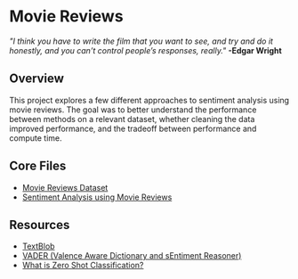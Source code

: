 # **Movie Reviews**

*"I think you have to write the film that you want to see, and try and do it honestly, and you can’t control people’s responses, really."* **-Edgar Wright**

## Overview
This project explores a few different approaches to sentiment analysis using movie reviews.  The goal was to better understand the performance between methods on a relevant dataset, whether cleaning the data improved performance, and the tradeoff between performance and compute time.     

## Core Files
* [Movie Reviews Dataset](movie.csv)
* [Sentiment Analysis using Movie Reviews](sentiment_analysis_using_movie_reviews.ipynb)

## Resources
* [TextBlob](https://textblob.readthedocs.io/en/dev/quickstart.html)
* [VADER (Valence Aware Dictionary and sEntiment Reasoner)](https://github.com/cjhutto/vaderSentiment/blob/master/README.rst)
* [What is Zero Shot Classification?](https://huggingface.co/tasks/zero-shot-classification)
